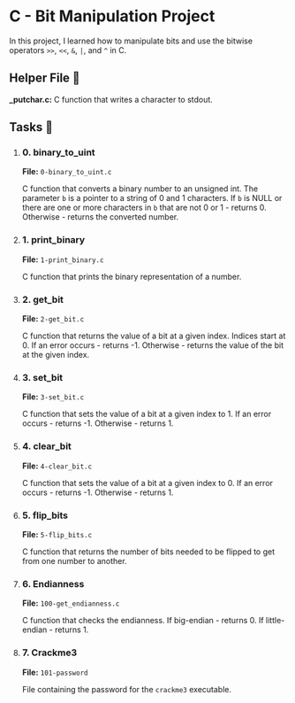 <h1>C - Bit Manipulation Project</h1>
    <p>In this project, I learned how to manipulate bits and use the bitwise operators <code>>></code>, <code><<</code>, <code>&</code>, <code>|</code>, and <code>^</code> in C.</p>  
    <h2>Helper File 🙌</h2>
    <p><strong>_putchar.c:</strong> C function that writes a character to stdout.</p>
    <h2>Tasks 📃</h2>
    <ol>
        <li>
            <h3>0. binary_to_uint</h3>
            <p><strong>File:</strong> <code>0-binary_to_uint.c</code></p>
            <p>C function that converts a binary number to an unsigned int. The parameter <code>b</code> is a pointer to a string of 0 and 1 characters. If <code>b</code> is NULL or there are one or more characters in <code>b</code> that are not 0 or 1 - returns 0. Otherwise - returns the converted number.</p>
        </li>
        <li>
            <h3>1. print_binary</h3>
            <p><strong>File:</strong> <code>1-print_binary.c</code></p>
            <p>C function that prints the binary representation of a number.</p>
        </li>
        <li>
            <h3>2. get_bit</h3>
            <p><strong>File:</strong> <code>2-get_bit.c</code></p>
            <p>C function that returns the value of a bit at a given index. Indices start at 0. If an error occurs - returns -1. Otherwise - returns the value of the bit at the given index.</p>
        </li>
        <li>
            <h3>3. set_bit</h3>
            <p><strong>File:</strong> <code>3-set_bit.c</code></p>
            <p>C function that sets the value of a bit at a given index to 1. If an error occurs - returns -1. Otherwise - returns 1.</p>
        </li>
        <li>
            <h3>4. clear_bit</h3>
            <p><strong>File:</strong> <code>4-clear_bit.c</code></p>
            <p>C function that sets the value of a bit at a given index to 0. If an error occurs - returns -1. Otherwise - returns 1.</p>
        </li>
        <li>
            <h3>5. flip_bits</h3>
            <p><strong>File:</strong> <code>5-flip_bits.c</code></p>
            <p>C function that returns the number of bits needed to be flipped to get from one number to another.</p>
        </li>
        <li>
            <h3>6. Endianness</h3>
            <p><strong>File:</strong> <code>100-get_endianness.c</code></p>
            <p>C function that checks the endianness. If big-endian - returns 0. If little-endian - returns 1.</p>
        </li>
        <li>
            <h3>7. Crackme3</h3>
            <p><strong>File:</strong> <code>101-password</code></p>
            <p>File containing the password for the <code>crackme3</code> executable.</p>
        </li>
    </ol>
